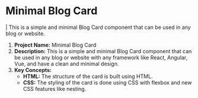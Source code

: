 # Minimal Blog Card

| This is a simple and minimal Blog Card component that can be used in any blog or website.

1. **Project Name:** Minimal Blog Card
2. **Description:** This is a simple and minimal Blog Card component that can be used in any blog or website with
   any framework like React, Angular, Vue, and have a clean and minimal design.
3. **Key Concepts:**
	- **HTML:** The structure of the card is built using HTML.
	- **CSS:** The styling of the card is done using CSS with flexbox and new CSS features like nesting.
